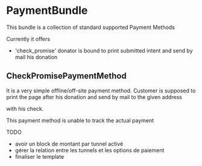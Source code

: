 # PaymentBundle

This bundle is a collection of standard supported Payment Methods

Currently it offers 
  * 'check_promise' donator is bound to print submitted intent and send by mail his donation

## CheckPromisePaymentMethod

It is a very simple offline/off-site payment method. Customer is supposed to print the page after his donation and send by mail to the given address

with his check.

This payment method is unable to track the actual payment


TODO
  * avoir un block de montant par tunnel activé
  * gérer la relation entre les tunnels et les options de paiement
  * finaliser le template